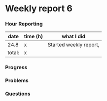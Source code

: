 # Weekly report 6

### Hour Reporting
| **date** | **time (h)** | **what I did** 
| --------- | ----------- | --------- 
| 24.8 | x | Started weekly report, 
| total: | x

### Progress

### Problems

### Questions
